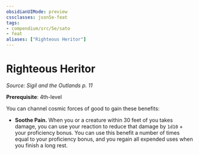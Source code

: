 ```yaml
---
obsidianUIMode: preview
cssclasses: json5e-feat
tags:
- compendium/src/5e/sato
- feat
aliases: ["Righteous Heritor"]
---
```

# Righteous Heritor
*Source: Sigil and the Outlands p. 11*  

**Prerequisite**: 4th-level

You can channel cosmic forces of good to gain these benefits:

- **Soothe Pain.** When you or a creature within 30 feet of you takes damage, you can use your reaction to reduce that damage by `1d10` + your proficiency bonus. You can use this benefit a number of times equal to your proficiency bonus, and you regain all expended uses when you finish a long rest.